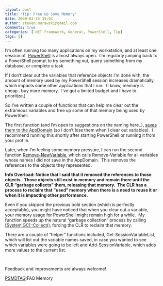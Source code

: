 ```yaml
---
layout: post
title: "Tip: Free Up Some Memory"
date: 2009-03-25 19:03
author: steven.murawski@gmail.com
comments: true
categories: [-NET Framework, General, PowerShell, Tip]
tags: []
---
```



I’m often running too many applications on my workstation, and at least one session of&#160; <a href="http://www.microsoft.com/windowsserver2003/technologies/management/powershell/download.mspx" target="_blank">PowerShell</a> is almost always open.&#160; I’m regularly jumping back to a PowerShell prompt to try something out, query something from my database, or complete a task.&#160; 



If I don’t clear out the variables that reference objects I’m done with, the amount of memory used by my PowerShell session increases dramatically, which impacts some other applications that I run.&#160; (I know, memory is cheap.. buy more memory.&#160; I’ve got a limited budget and I have to prioritize.)



So I’ve written a couple of functions that can help me clear out the extraneous variables and free up some of that memory being used by PowerShell.



The first function (and I’m open to suggestions on the naming here..), [saves them to the AppDomain](/blog/2009/03/tip-sneaky-storage-whats-in-your-appdomain) (so I don’t lose them when I clear out variables).&#160; I recommend running this shortly after starting PowerShell or running it from your profile. 



Later, when I’m feeling some memory pressure, I can run the second function <a href="http://poshcode.org/973" target="_blank">Remove-NewVariable</a>, which calls Remove-Variable for all variables whose names I did not save in the AppDomain.&#160; This removes the references to the objects they represented.&#160; 



**Info Overload: Notice that I said that it removed the references to those objects.&#160; Those objects still exist in memory and remain there until the CLR “garbage collects” them, releasing that memory.&#160; The CLR has a process to reclaim that “used” memory when there is a need to reuse it or when it is impacting other performance.**



Even if you skipped the previous bold section (which is perfectly acceptable), you might have noticed that when you clear out a variable, your memory usage for PowerShell might remain high for a while.&#160; My function speeds up the natural “garbage collection” process by calling <a href="http://msdn.microsoft.com/en-us/library/system.gc.collect.aspx" target="_blank">[System.GC]::Collect()</a>, forcing the CLR to reclaim that memory.



There are a couple of “helper” functions included, Get-SessionVariableList, which will list out the variable names saved, in case you wanted to see which variables were going to be left and Add-SessionVariable, which adds more values to the current list.&#160; 



&#160;



 <script type="text/javascript" src="http://PoshCode.org/embed/973"></script>  


Feedback and improvements are always welcome!



<a href="http://blogs.msdn.com/powershell/archive/2009/03/01/powershell-folksonomy.aspx" target="_blank">PSMDTAG</a>:FAQ Memory

